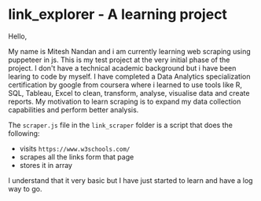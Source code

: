 # link_explorer - A learning project

Hello,

My name is Mitesh Nandan and i am currently learning web scraping using puppeteer in js. This is my test project at the very initial phase of the project. I don't have a technical academic background but i have been learing to code by myself. I have completed a Data Analytics specialization certification by google from coursera where i learned to use tools like R, SQL, Tableau, Excel to clean, transform, analyse, visualise data and create reports. My motivation to learn scraping is to expand my data collection capabilities and perform better analysis.

The `scraper.js` file in the `link_scraper` folder is a script that does the following:

- visits `https://www.w3schools.com/`
- scrapes all the links form that page
- stores it in array

I understand that it very basic but I have just started to learn and have a log way to go.
